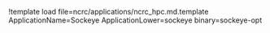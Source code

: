 !template load file=ncrc/applications/ncrc_hpc.md.template ApplicationName=Sockeye ApplicationLower=sockeye binary=sockeye-opt
